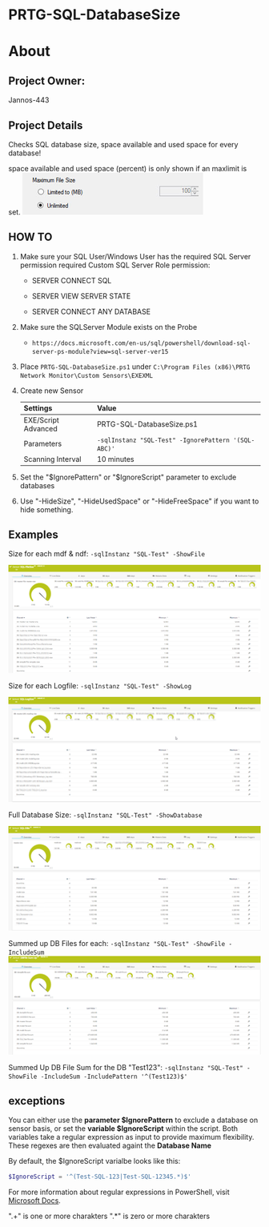 # PRTG-SQL-DatabaseSize
# About

## Project Owner:

Jannos-443

## Project Details

Checks SQL database size, space available and used space for every database!

space available and used space (percent) is only shown if an maxlimit is set.
![PRTG-MSSQL](media/size_limit.png)


## HOW TO
1. Make sure your SQL User/Windows User has the required SQL Server permission
   required Custom SQL Server Role permission:

   - SERVER	CONNECT SQL

   - SERVER	VIEW SERVER STATE

   - SERVER	CONNECT ANY DATABASE

2. Make sure the SQLServer Module exists on the Probe
   - `https://docs.microsoft.com/en-us/sql/powershell/download-sql-server-ps-module?view=sql-server-ver15`

3. Place `PRTG-SQL-DatabaseSize.ps1` under `C:\Program Files (x86)\PRTG Network Monitor\Custom Sensors\EXEXML`

4. Create new Sensor

   | Settings | Value |
   | --- | --- |
   | EXE/Script Advanced | PRTG-SQL-DatabaseSize.ps1 |
   | Parameters | `-sqlInstanz "SQL-Test" -IgnorePattern '(SQL-ABC)'` |
   | Scanning Interval | 10 minutes |


5. Set the "$IgnorePattern" or "$IgnoreScript" parameter to exclude databases

6. Use "-HideSize", "-HideUsedSpace" or "-HideFreeSpace" if you want to hide something.



## Examples
Size for each mdf & ndf: `-sqlInstanz "SQL-Test" -ShowFile`

![PRTG-MSSQL](media/size_file.png)

Size for each Logfile: `-sqlInstanz "SQL-Test" -ShowLog`

![PRTG-MSSQL](media/size_log.png)

Full Database Size: `-sqlInstanz "SQL-Test" -ShowDatabase`

![PRTG-MSSQL](media/size_db.png)

Summed up DB Files for each: `-sqlInstanz "SQL-Test" -ShowFile -IncludeSum`
![PRTG-MSSQL](media/size_sum.png)

Summed Up DB File Sum for the DB "Test123": `-sqlInstanz "SQL-Test" -ShowFile -IncludeSum -IncludePattern '^(Test123)$'`

exceptions
------------------
You can either use the **parameter $IgnorePattern** to exclude a database on sensor basis, or set the **variable $IgnoreScript** within the script. Both variables take a regular expression as input to provide maximum flexibility. These regexes are then evaluated againt the **Database Name**

By default, the $IgnoreScript varialbe looks like this:

```powershell
$IgnoreScript = '^(Test-SQL-123|Test-SQL-12345.*)$'
```

For more information about regular expressions in PowerShell, visit [Microsoft Docs](https://docs.microsoft.com/en-us/powershell/module/microsoft.powershell.core/about/about_regular_expressions).

".+" is one or more charakters
".*" is zero or more charakters